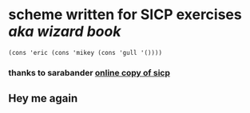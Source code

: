 # scheme written for SICP exercises *aka wizard book*

`(cons 'eric (cons 'mikey (cons 'gull '())))`

### thanks to sarabander [online copy of sicp](https://sarabander.github.io/sicp)

## Hey me again

